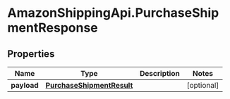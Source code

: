 # AmazonShippingApi.PurchaseShipmentResponse

## Properties

Name | Type | Description | Notes
------------ | ------------- | ------------- | -------------
**payload** | [**PurchaseShipmentResult**](PurchaseShipmentResult.md) |  | [optional] 


